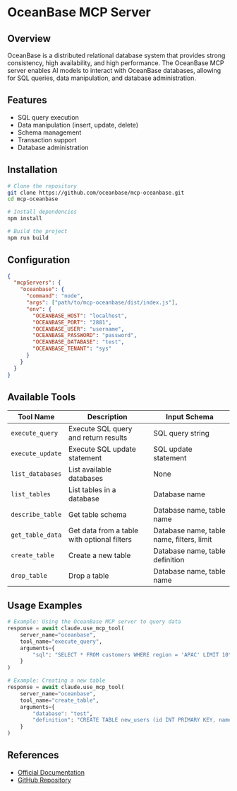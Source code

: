 # OceanBase MCP Server

## Overview

OceanBase is a distributed relational database system that provides strong consistency, high availability, and high performance. The OceanBase MCP server enables AI models to interact with OceanBase databases, allowing for SQL queries, data manipulation, and database administration.

## Features

- SQL query execution
- Data manipulation (insert, update, delete)
- Schema management
- Transaction support
- Database administration

## Installation

```bash
# Clone the repository
git clone https://github.com/oceanbase/mcp-oceanbase.git
cd mcp-oceanbase

# Install dependencies
npm install

# Build the project
npm run build
```

## Configuration

```json
{
  "mcpServers": {
    "oceanbase": {
      "command": "node",
      "args": ["path/to/mcp-oceanbase/dist/index.js"],
      "env": {
        "OCEANBASE_HOST": "localhost",
        "OCEANBASE_PORT": "2881",
        "OCEANBASE_USER": "username",
        "OCEANBASE_PASSWORD": "password",
        "OCEANBASE_DATABASE": "test",
        "OCEANBASE_TENANT": "sys"
      }
    }
  }
}
```

## Available Tools

| Tool Name | Description | Input Schema |
|-----------|-------------|---------------|
| `execute_query` | Execute SQL query and return results | SQL query string |
| `execute_update` | Execute SQL update statement | SQL update statement |
| `list_databases` | List available databases | None |
| `list_tables` | List tables in a database | Database name |
| `describe_table` | Get table schema | Database name, table name |
| `get_table_data` | Get data from a table with optional filters | Database name, table name, filters, limit |
| `create_table` | Create a new table | Database name, table definition |
| `drop_table` | Drop a table | Database name, table name |

## Usage Examples

```python
# Example: Using the OceanBase MCP server to query data
response = await claude.use_mcp_tool(
    server_name="oceanbase",
    tool_name="execute_query",
    arguments={
        "sql": "SELECT * FROM customers WHERE region = 'APAC' LIMIT 10"
    }
)

# Example: Creating a new table
response = await claude.use_mcp_tool(
    server_name="oceanbase",
    tool_name="create_table",
    arguments={
        "database": "test",
        "definition": "CREATE TABLE new_users (id INT PRIMARY KEY, name VARCHAR(100), email VARCHAR(100))"
    }
)
```

## References

- [Official Documentation](https://www.oceanbase.com/docs)
- [GitHub Repository](https://github.com/oceanbase/mcp-oceanbase)